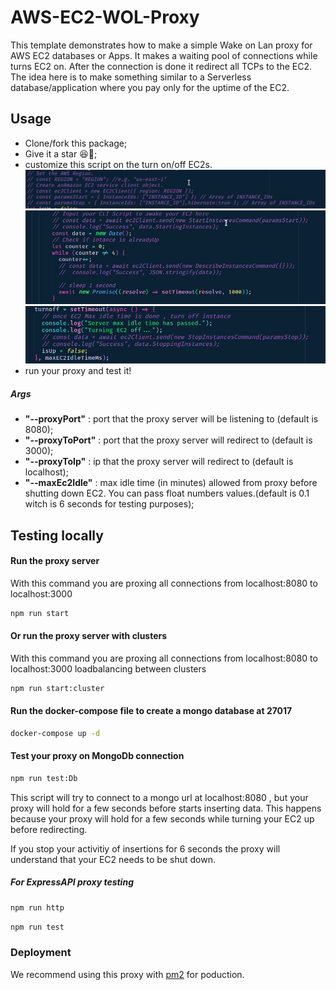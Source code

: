 # AWS-EC2-WOL-Proxy

This template demonstrates how to make a simple Wake on Lan proxy for AWS EC2 databases or Apps. It makes a waiting pool of connections while turns EC2 on. After the connection is done it redirect all TCPs to the EC2.
The idea here is to make something similar to a Serverless database/application where you pay only for the uptime of the EC2.

## Usage

- Clone/fork this package;
- Give it a star 😆🧐;
- customize this script on the turn on/off EC2s.
  <img src="/assets/uncomment1.png" />
  <img src="/assets/uncomment2.png" />
  <img src="/assets/uncomment3.png" />
- run your proxy and test it!

##### Args

- **"--proxyPort"** : port that the proxy server will be listening to (default is 8080);
- **"--proxyToPort"** : port that the proxy server will redirect to (default is 3000);
- **"--proxyToIp"** : ip that the proxy server will redirect to (default is localhost);
- **"--maxEc2Idle"** : max idle time (in minutes) allowed from proxy before shutting down EC2. You can pass float numbers values.(default is 0.1 witch is 6 seconds for testing purposes);

## Testing locally

#### Run the proxy server

With this command you are proxing all connections from localhost:8080 to localhost:3000

```bash
npm run start
```

#### Or run the proxy server with clusters

With this command you are proxing all connections from localhost:8080 to localhost:3000 loadbalancing between clusters

```bash
npm run start:cluster
```

#### Run the docker-compose file to create a mongo database at 27017

```bash
docker-compose up -d
```

#### Test your proxy on MongoDb connection

```bash
npm run test:Db
```

This script will try to connect to a mongo url at localhost:8080 , but your proxy will hold for a few seconds before starts inserting data. This happens because your proxy will hold for a few seconds while turning your EC2 up before redirecting.

If you stop your activitiy of insertions for 6 seconds the proxy will understand that your EC2 needs to be shut down.

##### For ExpressAPI proxy testing

```bash
npm run http
```

```bash
npm run test
```

### Deployment

We recommend using this proxy with [pm2](https://www.npmjs.com/package/pm2) for poduction.
